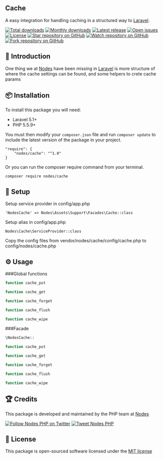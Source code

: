 ## Cache

A easy integration for handling caching in a structured way to [Laravel](http://laravel.com/docs).

[![Total downloads](https://img.shields.io/packagist/dt/nodes/cache.svg)](https://packagist.org/packages/nodes/cache)
[![Monthly downloads](https://img.shields.io/packagist/dm/nodes/cache.svg)](https://packagist.org/packages/nodes/cache)
[![Latest release](https://img.shields.io/packagist/v/nodes/cache.svg)](https://packagist.org/packages/nodes/cache)
[![Open issues](https://img.shields.io/github/issues/nodes-php/cache.svg)](https://github.com/nodes-php/cache/issues)
[![License](https://img.shields.io/packagist/l/nodes/cache.svg)](https://packagist.org/packages/nodes/cache)
[![Star repository on GitHub](https://img.shields.io/github/stars/nodes-php/cache.svg?style=social&label=Star)](https://github.com/nodes-php/cache/stargazers)
[![Watch repository on GitHub](https://img.shields.io/github/watchers/nodes-php/cache.svg?style=social&label=Watch)](https://github.com/nodes-php/cache/watchers)
[![Fork repository on GitHub](https://img.shields.io/github/forks/nodes-php/cache.svg?style=social&label=Fork)](https://github.com/nodes-php/cache/network)

## 📝 Introduction
One thing we at [Nodes](http://nodesagency.com) have been missing in [Laravel](http://laravel.com/docs) is more structure of where the cache settings can be found, and some helpers to crete cache params

## 📦 Installation
To install this package you will need:

* Laravel 5.1+
* PHP 5.5.9+

You must then modify your `composer.json` file and run `composer update` to include the latest version of the package in your project.

```
"require": {
    "nodes/cache": "^1.0"
}
```

Or you can run the composer require command from your terminal.

```
composer require nodes/cache
```

## 🔧 Setup
Setup service provider in config/app.php

```
'NodesCache' => Nodes\Assets\Support\Facades\Cache::class
```

Setup alias in config/app.php

```
Nodes\Cache\ServiceProvider::class
```

Copy the config files from vendor/nodes/cache/config/cache.php to config/nodes/cache.php

## ⚙ Usage

###Global functions

```php
function cache_put
```

```php
function cache_get
```

```php
function cache_forget
```

```php
function cache_flush
```

```php
function cache_wipe
```

###Facade

```php
\NodesCache::
```

```php
function cache_put
```

```php
function cache_get
```

```php
function cache_forget
```

```php
function cache_flush
```

```php
function cache_wipe
```

## 🏆 Credits

This package is developed and maintained by the PHP team at [Nodes](http://nodesagency.com)

[![Follow Nodes PHP on Twitter](https://img.shields.io/twitter/follow/nodesphp.svg?style=social)](https://twitter.com/nodesphp) [![Tweet Nodes PHP](https://img.shields.io/twitter/url/http/nodesphp.svg?style=social)](https://twitter.com/nodesphp)

## 📄 License

This package is open-sourced software licensed under the [MIT license](http://opensource.org/licenses/MIT)

